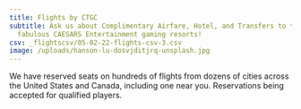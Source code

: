 ```yaml
---
title: Flights by CTGC
subtitle: Ask us about Complimentary Airfare, Hotel, and Transfers to the
  fabulous CAESARS Entertainment gaming resorts!
csv: _flightscsv/05-02-22-flights-csv-3.csv
image: /uploads/hanson-lu-dosvjditjrq-unsplash.jpg
---
```


We have reserved seats on hundreds of flights from dozens of cities across the United States and Canada, including one near you. Reservations being accepted for qualified players.

